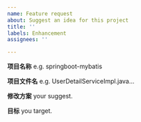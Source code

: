 ```yaml
---
name: Feature request
about: Suggest an idea for this project
title: ''
labels: Enhancement
assignees: ''

---
```


**项目名称**
e.g. springboot-mybatis

**项目文件名**
e.g. UserDetailServiceImpl.java...

**修改方案**
your suggest.

**目标**
you target.
